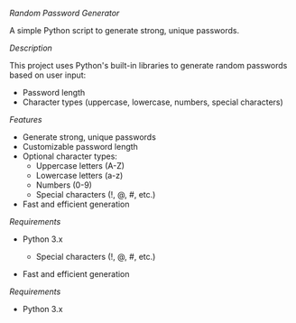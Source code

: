 

*Random Password Generator*


A simple Python script to generate strong, unique passwords.


*Description*


This project uses Python's built-in libraries to generate random passwords based on user input:


- Password length
- Character types (uppercase, lowercase, numbers, special characters)


*Features*


- Generate strong, unique passwords
- Customizable password length
- Optional character types:
    - Uppercase letters (A-Z)
    - Lowercase letters (a-z)
    - Numbers (0-9)
    - Special characters (!, @, #, etc.)
- Fast and efficient generation


*Requirements*


- Python 3.x


    - Special characters (!, @, #, etc.)
- Fast and efficient generation


*Requirements*


- Python 3.x


